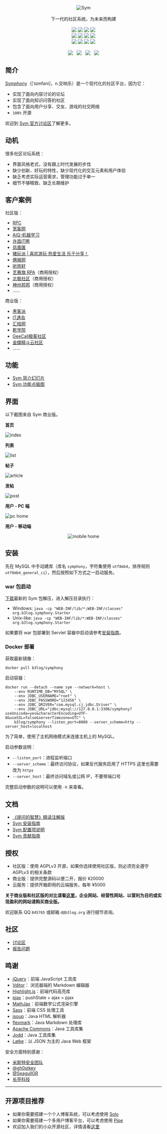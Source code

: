 <p align = "center">
<img alt="Sym" src="https://user-images.githubusercontent.com/873584/52320309-9555a100-2a09-11e9-9252-f04dc47b0a31.png">
<br><br>
下一代的社区系统，为未来而构建
<br><br>
<a title="Build Status" target="_blank" href="https://travis-ci.org/b3log/symphony"><img src="https://img.shields.io/travis/b3log/symphony.svg?style=flat-square"></a>
<a title="Code Size" target="_blank" href="https://github.com/b3log/symphony"><img src="https://img.shields.io/github/languages/code-size/b3log/symphony.svg?style=flat-square"></a>
<a title="AGPLv3" target="_blank" href="https://www.gnu.org/licenses/agpl-3.0.txt"><img src="http://img.shields.io/badge/license-AGPLv3-orange.svg?style=flat-square"></a>
<a title="Releases" target="_blank" href="https://github.com/b3log/symphony/releases"><img src="https://img.shields.io/github/release/b3log/symphony.svg?style=flat-square"></a>
<br>
<a title="Release Date" target="_blank" href="https://github.com/b3log/symphony/releases"><img src="https://img.shields.io/github/release-date/b3log/symphony.svg?style=flat-square&color=99CCFF"></a>
<a title="Downloads" target="_blank" href="https://github.com/b3log/symphony/releases"><img src="https://img.shields.io/github/downloads/b3log/symphony/total.svg?style=flat-square"></a>
<a title="Docker Pulls" target="_blank" href="https://hub.docker.com/r/b3log/symphony"><img src="https://img.shields.io/docker/pulls/b3log/symphony.svg?style=flat-square&color=blueviolet"></a>
<a title="Docker Image Size" target="_blank" href="https://hub.docker.com/r/b3log/symphony"><img src="https://img.shields.io/microbadger/image-size/b3log/symphony.svg?style=flat-square&color=ff96b4"></a>
<br>
<a title="GitHub Commits" target="_blank" href="https://github.com/b3log/symphony/commits/master"><img src="https://img.shields.io/github/commit-activity/m/b3log/symphony.svg?style=flat-square"></a>
<a title="Last Commit" target="_blank" href="https://github.com/b3log/symphony/commits/master"><img src="https://img.shields.io/github/last-commit/b3log/symphony.svg?style=flat-square&color=FF9900"></a>
<a title="GitHub Pull Requests" target="_blank" href="https://github.com/b3log/symphony/pulls"><img src="https://img.shields.io/github/issues-pr-closed/b3log/symphony.svg?style=flat-square&color=FF9966"></a>
<a title="Hits" target="_blank" href="https://github.com/b3log/hits"><img src="https://hits.b3log.org/b3log/symphony.svg"></a>
<br><br>
<a title="GitHub Watchers" target="_blank" href="https://github.com/b3log/symphony/watchers"><img src="https://img.shields.io/github/watchers/b3log/symphony.svg?label=Watchers&style=social"></a>&nbsp;&nbsp;
<a title="GitHub Stars" target="_blank" href="https://github.com/b3log/symphony/stargazers"><img src="https://img.shields.io/github/stars/b3log/symphony.svg?label=Stars&style=social"></a>&nbsp;&nbsp;
<a title="GitHub Forks" target="_blank" href="https://github.com/b3log/symphony/network/members"><img src="https://img.shields.io/github/forks/b3log/symphony.svg?label=Forks&style=social"></a>&nbsp;&nbsp;
<a title="Author GitHub Followers" target="_blank" href="https://github.com/88250"><img src="https://img.shields.io/github/followers/88250.svg?label=Followers&style=social"></a>
</p>

## 简介

[Symphony](https://sym.b3log.org)（[ˈsɪmfəni]，n.交响乐）是一个现代化的社区平台，因为它：

* 实现了面向内容讨论的论坛
* 实现了面向知识问答的社区
* 包含了面向用户分享、交友、游戏的社交网络
* `100%` 开源

欢迎到 [Sym 官方讨论区](https://hacpai.com/tag/sym)了解更多。

## 动机

很多社区论坛系统：

* 界面风格老式，没有跟上时代发展的步伐
* 缺少创新、好玩的特性，缺少现代化的交互元素和用户体验
* 缺乏考虑实际运营需求，管理功能过于单一
* 细节不够精致、缺乏长期维护 

## 客户案例

社区版：
* [RPC](http://www.rpc.ink)
* [宽客网](http://www.cnq.net)
* [AIQ-机器学习](http://www.6aiq.com)
* [许昌IT圈](http://www.xcitq.com)
* [凤凰匯](https://www.fengd.com)
* [猪玩派 | 喜欢游玩  热爱生活  乐于分享！](http://pigplay.net)
* [俩猴网](http://www.xfx77.cn)
* [听雨轩](http://nucode.cn)
* [艺赛旗 RPA](http://support.i-search.com.cn)（商用授权）
* [北极社区](https://begeek.bwae.org)（商用授权）
* [神州邦邦](https://c.shenzhoubb.com)（商用授权）
* ......

商业版：

* [黑客派](https://hacpai.com)
* [IT遇岛](https://www.ityudao.com)
* [汇桔网](https://bbs.wtoip.com)
* [乾学院](http://c.raqsoft.com.cn)
* [GeeCall极客社区](http://geecall.com)
* [金蝶精斗云社区](https://cs.jdy.com)
* ......

## 功能

* [Sym 简介幻灯片](https://sym.b3log.org/syme-intro.pptx)
* [Sym 功能点脑图](http://naotu.baidu.com/file/cd31354ac9abc047569c73c560a5a913?token=b9750ae13f39ef9a)

## 界面

以下截图来自 Sym 商业版。

**首页**

![index](https://user-images.githubusercontent.com/970828/56900939-96a6df00-6ac9-11e9-8ccd-11c632f20506.png)

**列表**

![list](https://user-images.githubusercontent.com/970828/56901344-89d6bb00-6aca-11e9-8123-ba71866b0427.png)

**帖子**

![article](https://user-images.githubusercontent.com/970828/56900937-960e4880-6ac9-11e9-9044-4ed88d073892.png)

**发帖**

![post](https://user-images.githubusercontent.com/970828/56900946-973f7580-6ac9-11e9-93e4-2c195952e427.png)

**用户 - PC 端**

![pc home](https://user-images.githubusercontent.com/970828/56903351-b7256800-6ace-11e9-8ca8-3152d79e78b5.png)

**用户 - 移动端**

<p align="center">
    <img src="https://user-images.githubusercontent.com/970828/56901849-a1fb0a00-6acb-11e9-86f0-4f0a22ef6fca.png" alt="mobile home">
</p>

## 安装

先在 MySQL 中手动建库（库名 `symphony`，字符集使用 `utf8mb4`，排序规则 `utf8mb4_general_ci`），然后按照如下方式之一启动服务。

### war 包启动

[下载](https://github.com/b3log/symphony/releases)最新的 Sym 包解压，进入解压目录执行：

* Windows: `java -cp "WEB-INF/lib/*;WEB-INF/classes" org.b3log.symphony.Starter`
* Unix-like: `java -cp "WEB-INF/lib/*:WEB-INF/classes" org.b3log.symphony.Starter`

如果要将 war 包部署到 Servlet 容器中启动请参考[安装指南](https://hacpai.com/article/1486188905847)。

### Docker 部署

获取最新镜像：

```shell
docker pull b3log/symphony
```

启动容器：

```shell
docker run --detach --name sym --network=host \
    --env RUNTIME_DB="MYSQL" \
    --env JDBC_USERNAME="root" \
    --env JDBC_PASSWORD="123456" \
    --env JDBC_DRIVER="com.mysql.cj.jdbc.Driver" \
    --env JDBC_URL="jdbc:mysql://127.0.0.1:3306/symphony?useUnicode=yes&characterEncoding=UTF-8&useSSL=false&serverTimezone=UTC" \
    b3log/symphony --listen_port=8080 --server_scheme=http --server_host=localhost 
```
为了简单，使用了主机网络模式来连接主机上的 MySQL。
 
启动参数说明：

* `--listen_port`：进程监听端口
* `--server_scheme`：最终访问协议，如果反代服务启用了 HTTPS 这里也需要改为 `https`
* `--server_host`：最终访问域名或公网 IP，不要带端口号

完整启动参数的说明可以使用 `-h` 来查看。

## 文档

* [《提问的智慧》精读注解版](https://hacpai.com/article/1536377163156)
* [Sym 安装指南](https://hacpai.com/article/1486188905847)
* [Sym 配置项说明](https://hacpai.com/article/1524715380797)
* [Sym 贡献指南](https://github.com/b3log/symphony/blob/master/CONTRIBUTING.md)

## 授权

* 社区版：使用 AGPLv3 开源，如果你选择使用社区版，则必须完全遵守 AGPLv3 的相关条款
* 商业版：提供完整源码以便二开，报价 ¥20000
* 云服务：提供开箱即用的云端服务，每年 ¥5000

**关于商业版和社区版的对比请看[这里](https://hacpai.com/article/1500543226433)，企业网站、经营性网站、以营利为目的或实现盈利的网站请购买商业版。**

欢迎联系 QQ `845765` 或邮箱 `d@b3log.org` 进行细节咨询。

## 社区

* [讨论区](https://hacpai.com/tag/sym)
* [报告问题](https://github.com/b3log/symphony/issues/new/choose)

## 鸣谢

* [jQuery](https://github.com/jquery/jquery)：前端 JavaScript 工具库
* [Vditor](https://github.com/b3log/vditor)： 浏览器端的 Markdown 编辑器
* [Highlight.js](https://github.com/isagalaev/highlight.js)：前端代码高亮库
* [pjax](https://github.com/defunkt/jquery-pjax)：pushState + ajax = pjax
* [MathJax](https://github.com/mathjax/MathJax)：前端数学公式渲染引擎
* [Sass](http://sass-lang.com)：前端 CSS 处理工具
* [jsoup](https://github.com/jhy/jsoup)：Java HTML 解析器
* [flexmark](https://github.com/vsch/flexmark-java)：Java Markdown 处理库
* [Apache Commons](http://commons.apache.org)：Java 工具库集
* [Jodd](https://github.com/oblac/jodd)：Java 工具库集
* [Latke](https://github.com/b3log/latke)：以 JSON 为主的 Java Web 框架

安全方面特别感谢：

* [米斯特安全团队](http://www.hi-ourlife.com)
* [@gh0stkey](https://github.com/gh0stkey)
* [@SeagullGR](https://github.com/SeagullGR)
* [长亭科技](https://www.chaitin.cn)

---

## 开源项目推荐

* 如果你需要搭建一个个人博客系统，可以考虑使用 [Solo](https://github.com/b3log/solo)
* 如果你需要搭建一个多用户博客平台，可以考虑使用 [Pipe](https://github.com/b3log/pipe)
* 欢迎加入我们的小众开源社区，详情请看[这里](https://hacpai.com/article/1463025124998)
